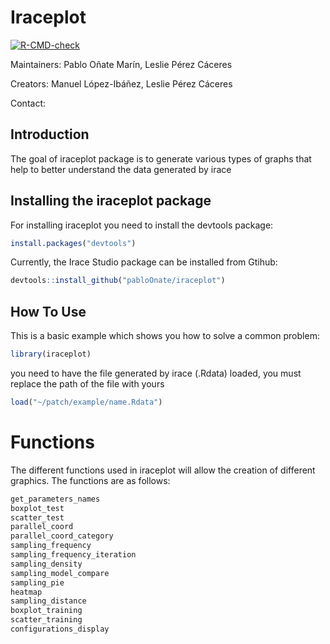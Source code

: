 
# Iraceplot

<!-- badges: start -->
[![R-CMD-check](https://github.com/pabloOnate/iraceplot/workflows/R-CMD-check/badge.svg)](https://github.com/pabloOnate/iraceplot/actions)
<!-- badges: end -->

Maintainers: Pablo Oñate Marín, Leslie Pérez Cáceres

Creators: Manuel López-Ibáñez, Leslie Pérez Cáceres

Contact:

## Introduction

The goal of iraceplot package is to generate various types of graphs that help to
better understand the data generated by irace

## Installing the iraceplot package

For installing iraceplot you need to install the devtools package:

``` r
install.packages("devtools")
```
Currently, the Irace Studio package can be installed from Gtihub:

``` r
devtools::install_github("pabloOnate/iraceplot")
```

## How To Use

This is a basic example which shows you how to solve a common problem:

``` r
library(iraceplot)
```

you need to have the file generated by irace (.Rdata) loaded, you must replace the path of the file with yours

``` r
load("~/patch/example/name.Rdata")
```

# Functions

  The different functions used in iraceplot will allow the creation of different graphics. The functions are as follows:

``` r
get_parameters_names
boxplot_test
scatter_test
parallel_coord
parallel_coord_category
sampling_frequency
sampling_frequency_iteration
sampling_density
sampling_model_compare
sampling_pie
heatmap
sampling_distance
boxplot_training
scatter_training
configurations_display
```
